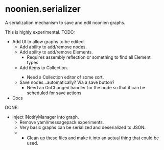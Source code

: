 # noonien.serializer
A serialization mechanism to save and edit noonien graphs.

This is highly experimental.
TODO:
  * Add UI to allow graphs to be edited.
    * Add ability to add/remove nodes.
    * Add ability to add/remove Elements.
      * Requires assembly reflection or something to find all Element types.
    * Add items to Collection<T>.
      * Need a Collection<T> editor of some sort.
    * Save nodes...automatically? Via a save button?
      * Need an OnChanged handler for the node so that it can be scheduled for save actions
  * Docs

DONE:
* Inject INotifyManager into graph.
  * Remove yaml/messagepack experiments.
  * Very basic graphs can be serialized and deserialized to JSON.
  *   * Clean up these files and make it into an actual thing that could be used.

